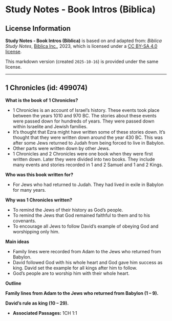 # Study Notes - Book Intros (Biblica)

## License Information

**Study Notes - Book Intros (Biblica)** is based on and adapted from: _Biblica Study Notes_, [Biblica Inc.](https://www.biblica.com/), 2023, which is licensed under a [CC BY-SA 4.0 license](https://creativecommons.org/licenses/by-sa/4.0/legalcode.en).

This markdown version (created `2025-10-16`) is provided under the same license.



--------------------------------

## 1 Chronicles (id: 499074)

**What is the book of** **1 Chronicles?**

* 1 Chronicles is an account of Israel’s history. These events took place between the years 1010 and 970 BC. The stories about these events were passed down for hundreds of years. They were passed down within Israelite and Jewish families.
* It’s thought that Ezra might have written some of these stories down. It’s thought that they were written down around the year 430 BC. This was after some Jews returned to Judah from being forced to live in Babylon.
* Other parts were written down by other Jews.
* 1 Chronicles and 2 Chronicles were one book when they were first written down. Later they were divided into two books. They include many events and stories recorded in 1 and 2 Samuel and 1 and 2 Kings.

**Who was this book written for?**

* For Jews who had returned to Judah. They had lived in exile in Babylon for many years.

**Why was 1 Chronicles written?**

* To remind the Jews of their history as God’s people.
* To remind the Jews that God remained faithful to them and to his covenants.
* To encourage all Jews to follow David’s example of obeying God and worshipping only him.

**Main ideas**

* Family lines were recorded from Adam to the Jews who returned from Babylon.
* David followed God with his whole heart and God gave him success as king. David set the example for all kings after him to follow.
* God’s people are to worship him with their whole heart.

**Outline**

**Family lines from Adam to the Jews who returned from Babylon (1 – 9\).**

**David’s rule as king (10 – 29\).**

* **Associated Passages:** 1CH 1:1

